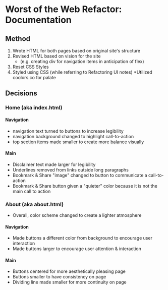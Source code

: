 # Worst of the Web Refactor: Documentation

## Method
1. Wrote HTML for both pages based on original site's structure
2. Revised HTML based on vision for the site
    *   (e.g. creating div for navigation items in anticipation of flex)
3. Reset CSS Styles
4. Styled using CSS (while referring to Refactoring UI notes)
   *Utilized coolors.co for palate
## Decisions

### Home (aka index.html)
#### Navigation
* navigation text turned to buttons to increase legibility
* navigation background changed to highlight call-to-action
* top section items made smaller to create more balance visually

#### Main
* Disclaimer text made larger for legibility
* Underlines removed from links outside long paragraphs
* Bookmark & Share "image" changed to button to communicate a call-to-action
* Bookmark & Share button given a "quieter" color because it is not the main call to action

### About (aka about.html)
* Overall, color scheme changed to create a lighter atmosphere

#### Navigation
* Made buttons a different color from background to encourage user interaction
* Made buttons larger to encourage user attention & interaction

#### Main
* Buttons centered for more aesthetically pleasing page
* Buttons smaller to have consistency on page
* Dividing line made smaller for more continuity on page



